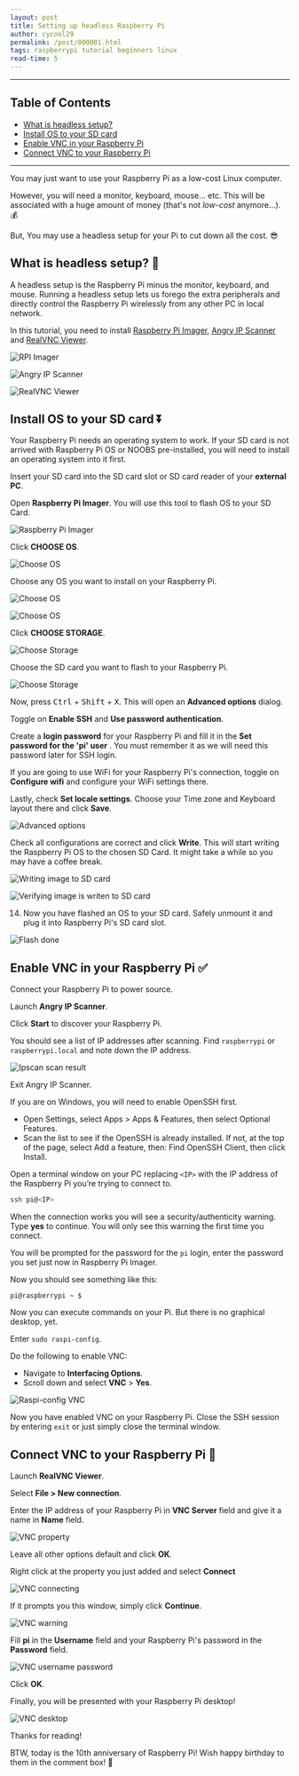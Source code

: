 ```yaml
---
layout: post
title: Setting up headless Raspberry Pi
author: cycool29
permalink: /post/000001.html
tags: raspberrypi tutorial beginners linux
read-time: 5
---
```


___

## Table of Contents

- [What is headless setup?](#what-is-headless-setup)
- [Install OS to your SD card](#install-os)
- [Enable VNC in your Raspberry Pi ](#enable-vnc)
- [Connect VNC to your Raspberry Pi ](#connect)


___

You may just want to use your Raspberry Pi as a low-cost Linux computer.

However, you will need a monitor, keyboard, mouse... etc. This will be associated with a huge amount of money (that's not *low-cost* anymore...). 💰

But, You may use a headless setup for your Pi to cut down all the cost. 😎

<h2><span id="what-is-headless-setup">What is headless setup? 🤔</span></h2>    

A headless setup is the Raspberry Pi minus the monitor, keyboard, and mouse. Running a headless setup lets us forego the extra peripherals and directly control the Raspberry Pi wirelessly from any other PC in local network.


In this tutorial, you need to install [Raspberry Pi Imager](https://www.raspberrypi.org/software/), [Angry IP Scanner](https://angryip.org/download/) and [RealVNC Viewer](https://www.realvnc.com/en/connect/download/viewer/).

![RPI Imager](https://dev-to-uploads.s3.amazonaws.com/uploads/articles/r5rzy0qgieffqb7sc2c4.png)
 
![Angry IP Scanner](https://dev-to-uploads.s3.amazonaws.com/uploads/articles/ro5zrvkykglulvmgneiy.png)

![RealVNC Viewer](https://dev-to-uploads.s3.amazonaws.com/uploads/articles/dr34s3c98hf5vgyk7c3i.png)
 

<h2><span id="install-os">Install OS to your SD card ⏬</span></h2>    



Your Raspberry Pi needs an operating system to work. If your SD card is not arrived with Raspberry Pi OS or NOOBS pre-installed, you will need to install an operating system into it first. 


Insert your SD card into the SD card slot or SD card reader of your **external PC**.

Open **Raspberry Pi Imager**. You will use this tool to flash OS to your SD Card.  

![Raspberry Pi Imager](https://dev-to-uploads.s3.amazonaws.com/uploads/articles/kwn63hzaygh5ywa271nb.png)
 
    

Click **CHOOSE OS**.  

![Choose OS](https://dev-to-uploads.s3.amazonaws.com/uploads/articles/w0v69lgvc8ww9xonsngw.png)
 
    
    
Choose any OS you want to install on your Raspberry Pi. 

![Choose OS](https://dev-to-uploads.s3.amazonaws.com/uploads/articles/ob28fgok557ioz1t5f99.png)
 
![Choose OS](https://dev-to-uploads.s3.amazonaws.com/uploads/articles/6n4pcgw1n8buw7elzqrh.png)
     
Click **CHOOSE STORAGE**.
     
![Choose Storage](https://dev-to-uploads.s3.amazonaws.com/uploads/articles/lj4ob0ovjfdw3urje7qt.png)

Choose the SD card you want to flash to your Raspberry Pi.
     
![Choose Storage](https://dev-to-uploads.s3.amazonaws.com/uploads/articles/fsf1mc0omvekqhu67un5.png)
 
Now, press <kbd>Ctrl</kbd> + <kbd>Shift</kbd> + <kbd>X</kbd>. This will open an **Advanced options** dialog.

Toggle on **Enable SSH** and **Use password authentication**.

Create a **login password** for your Raspberry Pi and fill it in the **Set password for the 'pi' user** . You must remember it as we will need this password later for SSH login.

If you are going to use WiFi for your Raspberry Pi's connection, toggle on **Configure wifi** and configure your WiFi settings there. 

Lastly, check **Set locale settings**. Choose your Time zone and Keyboard layout there and click **Save**.
     
![Advanced options](https://dev-to-uploads.s3.amazonaws.com/uploads/articles/cmqx40ktmblw8h9en1f1.png)
 
Check all configurations are correct and click **Write**. This will start writing the Raspberry Pi OS to the chosen SD Card. It might take a while so you may have a coffee break. 
     
![Writing image to SD card](https://dev-to-uploads.s3.amazonaws.com/uploads/articles/lcs91ynibna3ww6el0jz.png)
 
 
![Verifying image is writen to SD card](https://dev-to-uploads.s3.amazonaws.com/uploads/articles/goohgqiccbfc2tuu4imt.png)
 
14. Now you have flashed an OS to your SD card. Safely unmount it and plug it into Raspberry Pi's SD card slot.

![Flash done](https://dev-to-uploads.s3.amazonaws.com/uploads/articles/smoiqptrmjmal0n9a1fr.png)
 

<h2><span id="enable-vnc">Enable VNC in your Raspberry Pi ✅</span></h2>  

Connect your Raspberry Pi to power source.

Launch **Angry IP Scanner**.

Click **Start** to discover your Raspberry Pi.

You should see a list of IP addresses after scanning. Find `raspberrypi` or `raspberrypi.local` and note down the IP address.

![Ipscan scan result](https://dev-to-uploads.s3.amazonaws.com/uploads/articles/hoejjx9agohl11acgph6.png)
 
Exit Angry IP Scanner.

If you are on Windows, you will need to enable OpenSSH first. 
   - Open Settings, select Apps > Apps & Features, then select Optional Features.
   - Scan the list to see if the OpenSSH is already installed. If not, at the top of the page, select Add a feature, then: Find OpenSSH Client, then click Install. 

Open a terminal window on your PC replacing `<IP>` with the IP address of the Raspberry Pi you’re trying to connect to.

```bash
ssh pi@<IP>
```

When the connection works you will see a security/authenticity warning. Type **yes** to continue. You will only see this warning the first time you connect.

You will be prompted for the password for the `pi` login, enter the password you set just now in Raspberry Pi Imager.

Now you should see something like this: 

```
pi@raspberrypi ~ $
```

Now you can execute commands on your Pi. But there is no graphical desktop, yet.

Enter `sudo raspi-config`.

Do the following to enable VNC:

   - Navigate to **Interfacing Options**.
   - Scroll down and select **VNC** > **Yes**.

![Raspi-config VNC](https://dev-to-uploads.s3.amazonaws.com/uploads/articles/fjuhdnr6szqgyi7smj97.png)
 

Now you have enabled VNC on your Raspberry Pi. Close the SSH session by entering `exit` or just simply close the terminal window.

<h2><span id="connect">Connect VNC to your Raspberry Pi 🔗</span></h2>    

Launch **RealVNC Viewer**.

Select **File > New connection**.

Enter the IP address of your Raspberry Pi in **VNC Server** field and give it a name in **Name** field.

![VNC property](https://dev-to-uploads.s3.amazonaws.com/uploads/articles/4mm9hzrbjcyqqwx21o4s.png)
 
Leave all other options default and click **OK**. 

Right click at the property you just added and select **Connect**

![VNC connecting](https://dev-to-uploads.s3.amazonaws.com/uploads/articles/6q67j9ka26vevx67utck.png)

If it prompts you this window, simply click **Continue**.

![VNC warning](https://dev-to-uploads.s3.amazonaws.com/uploads/articles/kh5z530ydf26xmnszmxw.png)
 
  
Fill **pi** in the **Username** field and your Raspberry Pi's password in the **Password** field.

![VNC username password](https://dev-to-uploads.s3.amazonaws.com/uploads/articles/nlfjdkof5shz22aoaw1e.png) 

Click **OK**.

Finally, you will be presented with your Raspberry Pi desktop!

![VNC desktop](https://dev-to-uploads.s3.amazonaws.com/uploads/articles/t2gwpfd3rt2o7y5qrlq5.png)
 
Thanks for reading!

BTW, today is the 10th anniversary of Raspberry Pi! 
Wish happy birthday to them in the comment box! 🎂


